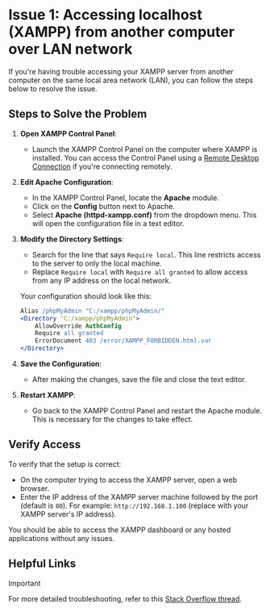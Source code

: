 # Issue 1: Accessing localhost (XAMPP) from another computer over LAN network

If you're having trouble accessing your XAMPP server from another computer on the same local area network (LAN), you can follow the steps below to resolve the issue.

## Steps to Solve the Problem

1. **Open XAMPP Control Panel**:
   - Launch the XAMPP Control Panel on the computer where XAMPP is installed. You can access the Control Panel using a [Remote Desktop Connection](https://support.microsoft.com/en-us/windows/how-to-use-remote-desktop-5fe128d5-8fb1-7a23-3b8a-41e636865e8c) if you're connecting remotely.

2. **Edit Apache Configuration**:
   - In the XAMPP Control Panel, locate the **Apache** module.
   - Click on the **Config** button next to Apache.
   - Select **Apache (httpd-xampp.conf)** from the dropdown menu. This will open the configuration file in a text editor.

3. **Modify the Directory Settings**:
   - Search for the line that says `Require local`. This line restricts access to the server to only the local machine.
   - Replace `Require local` with `Require all granted` to allow access from any IP address on the local network.

   Your configuration should look like this:
   ```apache
   Alias /phpMyAdmin "C:/xampp/phpMyAdmin/"
   <Directory "C:/xampp/phpMyAdmin">
       AllowOverride AuthConfig
       Require all granted
       ErrorDocument 403 /error/XAMPP_FORBIDDEN.html.var
   </Directory>

4. **Save the Configuration**:
   - After making the changes, save the file and close the text editor.

5. **Restart XAMPP**:
   - Go back to the XAMPP Control Panel and restart the Apache module. This is necessary for the changes to take effect.

## Verify Access

To verify that the setup is correct:
   - On the computer trying to access the XAMPP server, open a web browser.
   - Enter the IP address of the XAMPP server machine followed by the port (default is `80`). For example: `http://192.168.1.100` (replace with your XAMPP server's IP address).

You should be able to access the XAMPP dashboard or any hosted applications without any issues.

## Helpful Links

> [!IMPORTANT]  
> For more detailed troubleshooting, refer to this [Stack Overflow thread](https://stackoverflow.com/questions/5524116/accessing-localhost-xampp-from-another-computer-over-lan-network-how-to).

